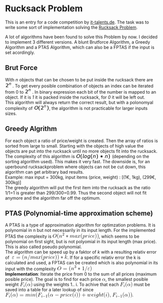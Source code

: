 # Rucksack Problem

This is an entry for a code competition by <a href="https://www.it-talents.de/foerderung/code-competition/code-competition-05-2017">it-talents.de</a>. The task was to write some sort of implementation solving the <a href="https://en.wikipedia.org/wiki/Knapsack_problem">Rucksack Problem</a>.

A lot of algorithms have been found to solve this Problem by now. I decided to implement 3 different versions. A blunt Brutforce Algorithm, a Greedy Algorithm and a PTAS Algorithm, which can also be a FPTAS if the input is set acordingly. 

## Brut Force
With <i>n</i> objects that can be chosen to be put inside the rucksack there are <img src="rucksack-algo/assets/images/pow2n.png"></img>. To get every posible combination of objects an index can be iterated from 0 to <img src="rucksack-algo/assets/images/pow2n.png"></img>. In binary expression each bit of the number is mapped to an object. If it is <i>1</i> it is packed inside the rucksack, for <i>0</i> it will be left out.<br>
This algorithm will always return the correct result, but with a polonomyal complexity of <img style="margin-bottom: -3px;" src="rucksack-algo/assets/images/opow2n.png"></img>, the algorithm is not practicable for larger inputs sizes. <br>

## Greedy Algrithm
For each object a ratio of price/weight is created. Then the array of ratios is sorted from large to small. Starting with the objects of high value the objects are put into the rucksack until no more objects fit into the rucksack. The complexity of this algorithm is <img style="margin-bottom: -5px;" src="rucksack-algo/assets/images/olognn.png"></img> (depending on the sorting algorithm used). This makes it very fast. The downside is, for an uperbound rucksackproblem where objects can not be cut down, this algorithm can get arbitrary bad results. <br>
Example: max input = 300kg, input items (price, weight) : [(1€, 1kg), (299€, 300kg)]<br> The greedy algorithm will put the first item into the rucksack as the ratio 1/1=1 is greater than 299/300=0.99. Thus the second object will not fit anymore and the algorithm far off the optimum. <br>

## PTAS (Polynomial-time approximation scheme)
A PTAS is a type of approximation algorithm for optimzation problems. It is polynomial in n but not necessarily in its input length. For the implemented PTAS the complexity is <img style="margin-bottom: -3px;" src="rucksack-algo/assets/images/CodeCogsEqn.gif"></img>, which seems to be polynomial on first sight, but is not polyomial in its input length (max price). This is also called pseudo polynomial. <br>
The algorithm can be speed up by a faktor of <i>k</i> with a resulting relativ error of   <img style="margin-left: 4px;margin-bottom: -4px;" src="rucksack-algo/assets/images/CodeCogsEqn2.gif"></img>. If for a specific relativ error the k is calculated and used, a FPTAS can be created which is also polynomial in its input with the complexity <img style="margin-bottom: -4px;" src="rucksack-algo/assets/images/CodeCogsEqn3.gif"></img><br>
<b>Implementation</b>: Iterate the price from 0 to the sum of all prices (maximum posible price). The goal is to find for each price <img style="margin-bottom: 0px;" src="rucksack-algo/assets/images/alpha.gif"></img>, the smallest posible weight <img style="margin-bottom: -4px;" src="rucksack-algo/assets/images/fi_alpha.gif"></img> using the weights 1.. i. To achive that each <img style="margin-bottom: -4px;" src="rucksack-algo/assets/images/fi_alpha.gif"></img> must be saved into a table for a later lookup of since <img style="margin-bottom: -4px;" src="rucksack-algo/assets/images/fi_formel.gif"></img>.
